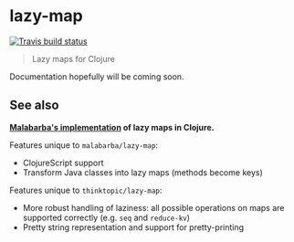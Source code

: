 # lazy-map

[![Travis build status][travis icon]][travis]

[travis]: https://travis-ci.org/thinktopic/lazy-map
[travis icon]: https://travis-ci.org/thinktopic/lazy-map.svg?branch=master

> Lazy maps for Clojure

Documentation hopefully will be coming soon.

## See also

**[Malabarba's implementation] of lazy maps in Clojure.**

[Malabarba's implementation]: https://github.com/Malabarba/lazy-map-clojure

Features unique to `malabarba/lazy-map`:

* ClojureScript support
* Transform Java classes into lazy maps (methods become keys)

Features unique to `thinktopic/lazy-map`:

* More robust handling of laziness: all possible operations on maps
  are supported correctly (e.g. `seq` and `reduce-kv`)
* Pretty string representation and support for pretty-printing
